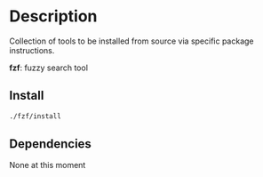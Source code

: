 <!-- vim: set colorcolumn=80: -->
# Description

Collection of tools to be installed from source via specific package
instructions.

**fzf**: fuzzy search tool

## Install

```bash
./fzf/install
```

## Dependencies

None at this moment
